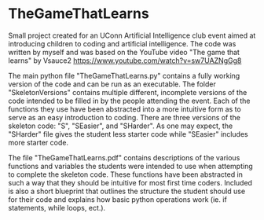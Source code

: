 # TheGameThatLearns 
Small project created for an UConn Artificial Intelligence club event aimed at introducing children to coding and artificial intelligence.
The code was written by myself and was based on the YouTube video "The game that learns" by Vsauce2 https://www.youtube.com/watch?v=sw7UAZNgGg8

The main python file "TheGameThatLearns.py" contains a fully working version of the code and can be run as an executable.
The folder "SkeletonVersions" contains multiple different, incomplete versions of the code intended to be filled in by the
people attending the event. Each of the functions they use have been abstracted into a more intuitive form as to serve as
an easy introduction to coding. There are three versions of the skeleton code: "S", "SEasier", and "SHarder". As one may
expect, the "SHarder" file gives the student less starter code while "SEasier" includes more starter code.

The file "TheGameThatLearns.pdf" contains descriptions of the various functions and variables the students were intended to
use when attempting to complete the skeleton code. These functions have been abstracted in such a way that they should be 
intuitive for most first time coders. Included is also a short blueprint that outlines the structure the student should use
for their code and explains how basic python operations work (ie. if statements, while loops, ect.).

